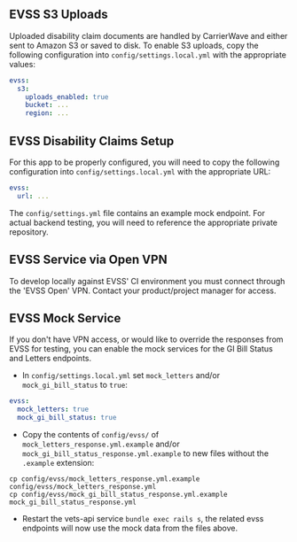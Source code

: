 ## EVSS S3 Uploads

Uploaded disability claim documents are handled by CarrierWave and either sent
to Amazon S3 or saved to disk. To enable S3 uploads, copy the following
configuration into `config/settings.local.yml` with the appropriate values:

```yaml
evss:
  s3:
    uploads_enabled: true
    bucket: ...
    region: ...
```

## EVSS Disability Claims Setup

For this app to be properly configured, you will need to copy the following
configuration into `config/settings.local.yml` with the appropriate URL:

```yaml
evss:
  url: ...
```

The `config/settings.yml` file contains an example mock endpoint. For actual
backend testing, you will need to reference the appropriate private repository.

## EVSS Service via Open VPN

To develop locally against EVSS' CI environment you must connect through the 'EVSS Open' VPN.
Contact your product/project manager for access.

## EVSS Mock Service

If you don't have VPN access, or would like to override the responses from EVSS for testing, you can enable the mock services for the GI Bill Status and 
Letters endpoints.

- In `config/settings.local.yml` set `mock_letters` and/or `mock_gi_bill_status` to `true`:
``` yaml
evss:
  mock_letters: true
  mock_gi_bill_status: true
```

- Copy the contents of `config/evss/` of `mock_letters_response.yml.example` and/or `mock_gi_bill_status_response.yml.example`
to new files without the `.example` extension:
```
cp config/evss/mock_letters_response.yml.example config/evss/mock_letters_response.yml
cp config/evss/mock_gi_bill_status_response.yml.example mock_gi_bill_status_response.yml
```
- Restart the vets-api service `bundle exec rails s`, the related evss endpoints will now use the mock data from the files above.
